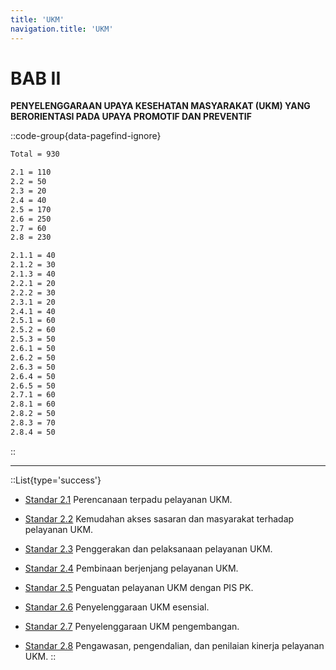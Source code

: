 ```yaml
---
title: 'UKM'
navigation.title: 'UKM'
---
```


# BAB II 

**PENYELENGGARAAN UPAYA KESEHATAN MASYARAKAT (UKM) YANG BERORIENTASI PADA UPAYA PROMOTIF DAN PREVENTIF**

::code-group{data-pagefind-ignore}
```bash [Nilai]
Total = 930
```
```bash [Standar]
2.1 = 110
2.2 = 50
2.3 = 20
2.4 = 40
2.5 = 170 
2.6 = 250
2.7 = 60
2.8 = 230
```
```bash [Kriteria]
2.1.1 = 40
2.1.2 = 30
2.1.3 = 40
2.2.1 = 20
2.2.2 = 30
2.3.1 = 20
2.4.1 = 40
2.5.1 = 60
2.5.2 = 60
2.5.3 = 50
2.6.1 = 50
2.6.2 = 50
2.6.3 = 50
2.6.4 = 50
2.6.5 = 50
2.7.1 = 60
2.8.1 = 60
2.8.2 = 50
2.8.3 = 70
2.8.4 = 50
```
::

---
::List{type='success'}
- [Standar 2.1](/2/1) Perencanaan terpadu pelayanan UKM.

- [Standar 2.2](/2/2) Kemudahan akses sasaran dan masyarakat terhadap pelayanan UKM. 

- [Standar 2.3](/2/3) Penggerakan dan pelaksanaan pelayanan UKM. 

- [Standar 2.4](/2/4) Pembinaan berjenjang pelayanan UKM. 
- [Standar 2.5](/2/5) Penguatan pelayanan UKM dengan PIS PK. 
- [Standar 2.6](/2/6) Penyelenggaraan UKM esensial. 
- [Standar 2.7](/2/7) Penyelenggaraan UKM pengembangan. 
- [Standar 2.8](/2/8) Pengawasan, pengendalian, dan penilaian kinerja pelayanan UKM. 
::